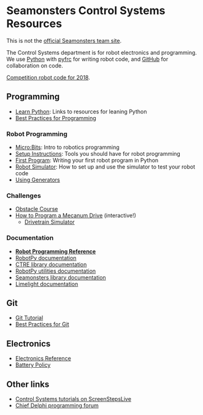 # Seamonsters Control Systems Resources

This is not the [official Seamonsters team site](http://www.seamonsters2605.org/).

The Control Systems department is for robot electronics and programming. We use [Python](https://www.python.org/) with [pyfrc](http://pyfrc.readthedocs.io/en/latest/) for writing robot code, and [GitHub](https://github.com/Seamonsters-2605) for collaboration on code.

[Competition robot code for 2018](https://github.com/seamonsters-2605/CompetitionBot2018).

## Programming

- [Learn Python](docs/learn-python): Links to resources for leaning Python
- [Best Practices for Programming](docs/programming-best-practices)

### Robot Programming

- [Micro:Bits](docs/microbit): Intro to robotics programming
- [Setup Instructions](docs/setup): Tools you should have for robot programming
- [First Program](docs/first-program): Writing your first robot program in Python
- [Robot Simulator](docs/robot-sim): How to set up and use the simulator to test your robot code
- [Using Generators](docs/generators)

### Challenges

- [Obstacle Course](https://github.com/Seamonsters-2605/practice-teleop)
- [How to Program a Mecanum Drive](docs/mecanum) (interactive!)
    - [Drivetrain Simulator](sketches/mecanum)

### Documentation

- **[Robot Programming Reference](docs/reference)**
- [RobotPy documentation](http://robotpy.readthedocs.io/en/latest/)
- [CTRE library documentation](https://robotpy.readthedocs.io/projects/ctre/en/latest/api.html)
- [RobotPy utilities documentation](http://robotpy-wpilib-utilities.readthedocs.io/en/latest/)
- [Seamonsters library documentation](https://seamonsters-2605.github.io/SeamonstersTemplate/seamonsters/docs/_build/html/index.html)
- [Limelight documentation](http://docs.limelightvision.io/en/latest/)

## Git

- [Git Tutorial](docs/git)
- [Best Practices for Git](docs/git-best-practices)

## Electronics

- [Electronics Reference](docs/electronics.pdf)
- [Battery Policy](docs/battery-policy)

## Other links

- [Control Systems tutorials on ScreenStepsLive](https://wpilib.screenstepslive.com/s/4485/m/13503#)
- [Chief Delphi programming forum](https://www.chiefdelphi.com/forums/forumdisplay.php?f=51)
